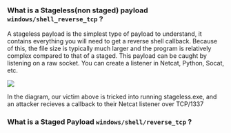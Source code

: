 ### What is a Stageless(non staged) payload `windows/shell_reverse_tcp` ?

A stageless payload is the simplest type of payload to understand, it contains everything you will need to get a reverse shell callback. Because of this, the file size is typically much larger and the program is relatively complex compared to that of a staged. This payload can be caught by listening on a raw socket. You can create a listener in Netcat, Python, Socat, etc.

![](https://i.imgur.com/LQ2kU3A.png)

In the diagram, our victim above is tricked into running stageless.exe, and an attacker recieves a callback to their Netcat listener over TCP/1337

### What is a Staged Payload `windows/shell/reverse_tcp` ?

